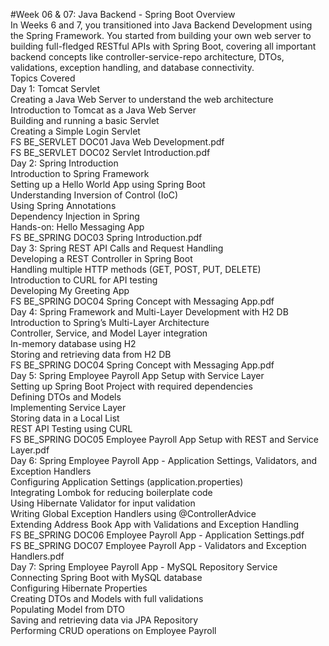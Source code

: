 #Week 06 & 07: Java Backend - Spring Boot
Overview\
In Weeks 6 and 7, you transitioned into Java Backend Development using the Spring Framework. You started from building your own web server to building full-fledged RESTful APIs with Spring Boot, covering all important backend concepts like controller-service-repo architecture, DTOs, validations, exception handling, and database connectivity.\
Topics Covered\
Day 1: Tomcat Servlet\
Creating a Java Web Server to understand the web architecture\
Introduction to Tomcat as a Java Web Server\
Building and running a basic Servlet\
Creating a Simple Login Servlet\
 FS BE_SERVLET DOC01 Java Web Development.pdf\
 FS BE_SERVLET DOC02 Servlet Introduction.pdf\
Day 2: Spring Introduction\
Introduction to Spring Framework\
Setting up a Hello World App using Spring Boot\
Understanding Inversion of Control (IoC)\
Using Spring Annotations\
Dependency Injection in Spring\
Hands-on: Hello Messaging App\
 FS BE_SPRING DOC03 Spring Introduction.pdf\
Day 3: Spring REST API Calls and Request Handling\
Developing a REST Controller in Spring Boot\
Handling multiple HTTP methods (GET, POST, PUT, DELETE)\
Introduction to CURL for API testing\
Developing My Greeting App\
 FS BE_SPRING DOC04 Spring Concept with Messaging App.pdf\
Day 4: Spring Framework and Multi-Layer Development with H2 DB\
Introduction to Spring’s Multi-Layer Architecture\
Controller, Service, and Model Layer integration\
In-memory database using H2\
Storing and retrieving data from H2 DB\
 FS BE_SPRING DOC04 Spring Concept with Messaging App.pdf\
Day 5: Spring Employee Payroll App Setup with Service Layer\
Setting up Spring Boot Project with required dependencies\
Defining DTOs and Models\
Implementing Service Layer\
Storing data in a Local List\
REST API Testing using CURL\
 FS BE_SPRING DOC05 Employee Payroll App Setup with REST and Service Layer.pdf\
Day 6: Spring Employee Payroll App - Application Settings, Validators, and Exception Handlers\
Configuring Application Settings (application.properties)\
Integrating Lombok for reducing boilerplate code\
Using Hibernate Validator for input validation\
Writing Global Exception Handlers using @ControllerAdvice\
Extending Address Book App with Validations and Exception Handling\
 FS BE_SPRING DOC06 Employee Payroll App - Application Settings.pdf\
 FS BE_SPRING DOC07 Employee Payroll App - Validators and Exception Handlers.pdf\
Day 7: Spring Employee Payroll App - MySQL Repository Service\
Connecting Spring Boot with MySQL database\
Configuring Hibernate Properties\
Creating DTOs and Models with full validations\
Populating Model from DTO\
Saving and retrieving data via JPA Repository\
Performing CRUD operations on Employee Payroll
